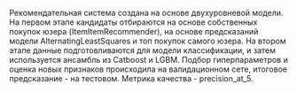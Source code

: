 Рекомендательная система создана на основе двухуровневой модели.
На первом этапе кандидаты отбираются на основе собственных покупок юзера (ItemItemRecommender),
на основе предсказаний модели AlternatingLeastSquares и топ покупок самого юзера.
На втором этапе данные подготовливаются для модели классификации, и затем используется ансамбль
из Catboost и LGBM.
Подбор гиперпараметров и оценка новых признаков происходила на валидационном сете, 
итоговое предсказание - на тестовом.
Метрика качества - precision_at_5.
